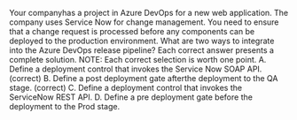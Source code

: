Your companyhas a project in Azure DevOps for a new web application.
The company uses Service Now for change management.
You need to ensure that a change request is processed before any components can be deployed to the production environment.
What are two ways to integrate into the Azure DevOps release pipeline? Each correct answer presents a complete solution.
NOTE: Each correct selection is worth one point.
A. Define a deployment control that invokes the Service Now SOAP API. (correct)
B. Define a post deployment gate afterthe deployment to the QA stage. (correct)
C. Define a deployment control that invokes the ServiceNow REST API.
D. Define a pre deployment gate before the deployment to the Prod stage.

